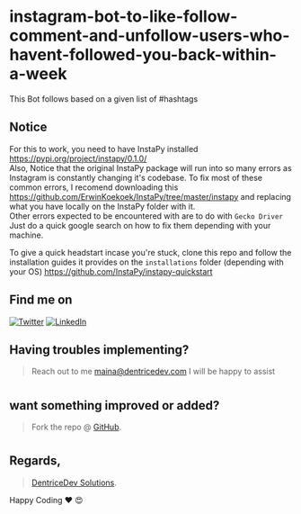 # instagram-bot-to-like-follow-comment-and-unfollow-users-who-havent-followed-you-back-within-a-week
This Bot follows based on a given list of #hashtags

## Notice
For this to work, you need to have InstaPy installed https://pypi.org/project/instapy/0.1.0/ <br>
Also, Notice that the original InstaPy package will run into so many errors as Instagram is constantly changing it's codebase.
To fix most of these common errors, I recomend downloading this https://github.com/ErwinKoekoek/InstaPy/tree/master/instapy and replacing what you have locally on the InstaPy folder with it. <br>
Other errors expected to be encountered with are to do with ```Gecko Driver``` Just do a quick google search on how to fix them depending with your machine.<br>

To give a quick headstart incase you're stuck, clone this repo and follow the installation guides it provides on the ```installations``` folder (depending with your OS) https://github.com/InstaPy/instapy-quickstart

<!-- Actual text -->
## Find me on
[![Twitter][1.2]][1]  [![LinkedIn][2.2]][2]

<!-- Icons -->

[1.2]: http://i.imgur.com/wWzX9uB.png (Twitter)
[2.2]: https://raw.githubusercontent.com/MartinHeinz/MartinHeinz/master/linkedin-3-16.png (LinkedIn)

<!-- Links to my social media accounts -->
[1]: https://twitter.com/dennisjmaina
[2]: https://www.linkedin.com/in/dennismaina/
[3]: https://instagram.com/denno.h_

## Having troubles implementing?
 > Reach out to me maina@dentricedev.com 
 I will be happy to assist 
# 
## want something improved or added?
  > Fork the repo @ [GitHub](https://github.com/mainadennis/insta-like-follow-comment).
# 
## Regards,
 > [DentriceDev Solutions](https://dentricedev.com).

Happy Coding :heart: :heart_eyes:
